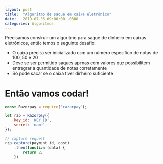 ```yaml
---
layout: post
title:  "Algoritmo de saque em caixa eletrônico"
date:   2019-07-06 09:00:00 -0300
categories: Algoritmos
---
```

Precisamos construir um algoritmo para saque de dinheiro em caixas eletrônicos, então temos o seguinte desafio:  
* O caixa precisa ser inicializado com um número específico de notas de 100, 50 e 20
* Deve se ser permitido saques apenas com valores que possibilitem entregrar a quantidade de notas corretamente
* Só pode sacar se o caixa tiver dinheiro suficiente

# Então vamos codar!

```javascript
const Razorpay = require('razorpay');

let rzp = Razorpay({
	key_id: 'KEY_ID',
	secret: 'name'
});

// capture request
rzp.capture(payment_id, cost)
	.then(function (data) {
		return 2;
	})
```